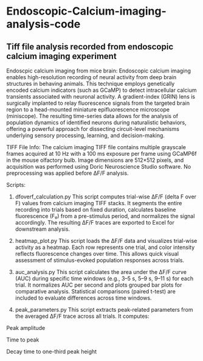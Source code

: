 # Endoscopic-Calcium-imaging-analysis-code
## Tiff file analysis recorded from endoscopic calcium imaging experiment

Endoscpic calcium imaging from mice brain: Endoscopic calcium imaging enables high-resolution recording of neural activity from deep brain structures in behaving animals. This technique employs genetically encoded calcium indicators (such as GCaMP) to detect intracellular calcium transients associated with neuronal activity. A gradient-index (GRIN) lens is surgically implanted to relay fluorescence signals from the targeted brain region to a head-mounted miniature epifluorescence microscope (miniscope). The resulting time-series data allows for the analysis of population dynamics of identified neurons during naturalistic behaviors, offering a powerful approach for dissecting circuit-level mechanisms underlying sensory processing, learning, and decision-making.

TIFF File Info: The calcium imaging TIFF file contains multiple grayscale frames acquired at 10 Hz with a 100 ms exposure per frame using GCaMP6f in the mouse olfactory bulb. Image dimensions are 512×512 pixels, and acquisition was performed using Doric Neuroscience Studio software. No preprocessing was applied before ΔF/F analysis.

Scripts: 
1. dfoverf_calculation.py
This script computes trial-wise ΔF/F (delta F over F) values from calcium imaging TIFF stacks. It segments the entire recording into trials based on fixed duration, calculates baseline fluorescence (F₀) from a pre-stimulus period, and normalizes the signal accordingly. The resulting ΔF/F traces are exported to Excel for downstream analysis.

2. heatmap_plot.py
This script loads the ΔF/F data and visualizes trial-wise activity as a heatmap. Each row represents one trial, and color intensity reflects fluorescence changes over time. This allows quick visual assessment of stimulus-evoked population responses across trials.

3. auc_analysis.py
This script calculates the area under the ΔF/F curve (AUC) during specific time windows (e.g., 3–5 s, 5–9 s, 9–11 s) for each trial. It normalizes AUC per second and plots grouped bar plots for comparative analysis. Statistical comparisons (paired t-test) are included to evaluate differences across time windows.

4. peak_parameters.py
This script extracts peak-related parameters from the averaged ΔF/F trace across all trials. It computes:

Peak amplitude

Time to peak

Decay time to one-third peak height
